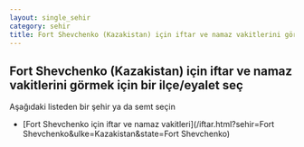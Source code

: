 ```yaml
---
layout: single_sehir
category: sehir
title: Fort Shevchenko (Kazakistan) için iftar ve namaz vakitlerini görmek için bir ilçe/eyalet seç
---
```



## Fort Shevchenko (Kazakistan) için iftar ve namaz vakitlerini görmek için bir ilçe/eyalet seç

Aşağıdaki listeden bir şehir ya da semt seçin


* [Fort Shevchenko için iftar ve namaz vakitleri](/iftar.html?sehir=Fort Shevchenko&ulke=Kazakistan&state=Fort Shevchenko)
